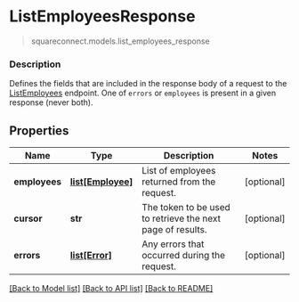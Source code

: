 # ListEmployeesResponse
> squareconnect.models.list_employees_response

### Description

Defines the fields that are included in the response body of a request to the [ListEmployees](#endpoint-listemployees) endpoint.  One of `errors` or `employees` is present in a given response (never both).

## Properties
Name | Type | Description | Notes
------------ | ------------- | ------------- | -------------
**employees** | [**list[Employee]**](Employee.md) | List of employees returned from the request. | [optional] 
**cursor** | **str** | The token to be used to retrieve the next page of results. | [optional] 
**errors** | [**list[Error]**](Error.md) | Any errors that occurred during the request. | [optional] 

[[Back to Model list]](../README.md#documentation-for-models) [[Back to API list]](../README.md#documentation-for-api-endpoints) [[Back to README]](../README.md)


